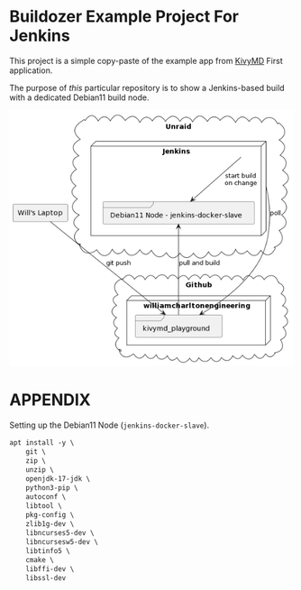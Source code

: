 # Buildozer Example Project For Jenkins

This project is a simple copy-paste of the example app from [KivyMD](https://kivymd.readthedocs.io/en/latest/getting-started/) First application.

The purpose of _this_ particular repository is to show a Jenkins-based build with a dedicated Debian11 build node.

![Architecture](puml/out/architecture/architecture.png)

# APPENDIX

Setting up the Debian11 Node (`jenkins-docker-slave`).

```console
apt install -y \
    git \
    zip \
    unzip \
    openjdk-17-jdk \
    python3-pip \
    autoconf \
    libtool \
    pkg-config \
    zlib1g-dev \
    libncurses5-dev \
    libncursesw5-dev \
    libtinfo5 \
    cmake \
    libffi-dev \
    libssl-dev
```

